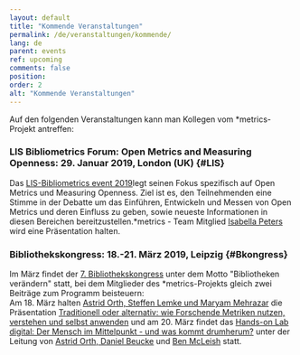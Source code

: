 ```yaml
---
layout: default
title: "Kommende Veranstaltungen"
permalink: /de/veranstaltungen/kommende/
lang: de
parent: events
ref: upcoming
comments: false
position:
order: 2
alt: "Kommende Veranstaltungen"
---
```

<!-- Start editing content here-->

Auf den folgenden Veranstaltungen kann man Kollegen vom \*metrics-Projekt antreffen:

### LIS Bibliometrics Forum: Open Metrics and Measuring Openness: 29. Januar 2019, London (UK) {#LIS} 
Das [LIS-Bibliometrics event 2019](https://www.eventbrite.co.uk/e/lis-bibliometrics-forum-open-metrics-and-measuring-openness-registration-52053342950)legt seinen Fokus spezifisch auf Open Metrics und Measuring Openness. Ziel ist es, den Teilnehmenden eine Stimme in der Debatte um das Einführen, Entwickeln und Messen von Open Metrics und deren Einfluss zu geben, sowie neueste Informationen in diesen Bereichen bereitzustellen.\*metrics - Team Mitglied [Isabella Peters](https://metrics-project.net/de/uber_uns/team/) wird eine Präsentation halten.  
  
### Bibliothekskongress: 18.-21. März 2019, Leipzig {#Bkongress}  
Im März findet der [7. Bibliothekskongress](http://www.bid-kongress-leipzig.de/t3/) unter dem Motto "Bibliotheken verändern" statt, bei dem Mitglieder des \*metrics-Projekts gleich zwei Beiträge zum Programm beisteuern:  
Am 18. März halten [Astrid Orth, Steffen Lemke und Maryam Mehrazar](https://metrics-project.net/de/uber_uns/team/) die Präsentation [Traditionell oder alternativ: wie Forschende Metriken nutzen, verstehen und selbst anwenden](http://www.professionalabstracts.com/bid2019/iplanner/#/presentation/96) und am 20. März findet das [Hands-on Lab digital: Der Mensch im Mittelpunkt - und was kommt drumherum?](http://www.professionalabstracts.com/bid2019/iplanner/#/session/120) unter der Leitung von [Astrid Orth, Daniel Beucke](https://metrics-project.net/de/uber_uns/team/) und [Ben McLeish](https://www.altmetric.com/about-us/people/ben-mcleish/) statt. 
